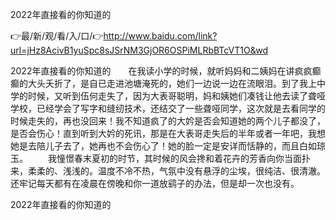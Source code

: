 2022年直接看的你知道的

👉最/新/观/看/入/口/👉http://www.baidu.com/link?url=jHz8AcivB1yuSpc8sJSrNM3GjOR6OSPiMLRbBTcVT1O&wd

2022年直接看的你知道的　　在我读小学的时候，就听妈妈和二姨妈在讲疯疯癫癫的大头夭折了，是自已走进池塘淹死的，她们一边说一边在流眼泪。到了我上中学的时候，又听到伍何走失了，因为大表哥聪明，妈和姨她们凑钱让他去读了聋哑学校，已经学会了写字和缝纫技术，还结交了一些聋哑同学，这次就是去看同学的时候走失的，再也没回来！我不知道疯了的大妗是否会知道她的两个儿子都没了，是否会伤心！直到听到大妗的死讯，那是在大表哥走失后的半年或者一年吧，我想她是去陪儿子去了，她再也不会伤心了！她的脸一定是安详而恬静的，而且白如琼玉。
　　我憧憬春末夏初的时节，其时候的风会搀和着花卉的芳香向你当面扑来，柔柔的、浅浅的。温度不冷不热，气氛中没有悬浮的尘埃，很纯洁、很清澈。还牢记每天都有在凌晨在傍晚和你一道放鹞子的办法，但是却一次也没有。


2022年直接看的你知道的
